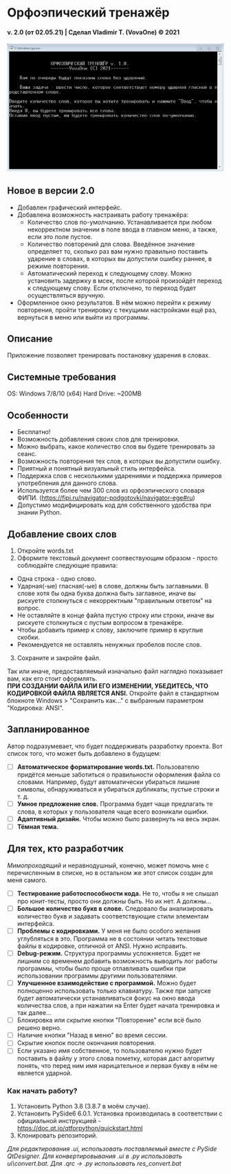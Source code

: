 # Орфоэпический тренажёр
#### v. 2.0 (от 02.05.21)  |  Сделал Vladimir T. (VovaOne) © 2021

![GIF-Demo](orphoepic-trainer-presentation.gif)

## Новое в версии 2.0
- Добавлен графический интерфейс.
- Добавлена возможность настраивать работу тренажёра:
	- Количество слов по-умолчанию. Устанавливается при любом некорректном значении в поле ввода в главном меню, а также, если это поле пустое.
	- Количество повторений для слова. Введённое значение определяет то, сколько раз вам нужно правильно поставить ударение в словах, в которых вы допустили ошибку раннее, в режиме повторения.
	- Автоматический переход к следующему слову. Можно установить задержку в мсек, после которой произойдёт переход к следующему слову. Если отключено, то переход будет осуществляться вручную.
- Оформленное окно результатов. В нём можно перейти к режиму повторения, пройти тренировку с текущими настройками ещё раз, вернуться в меню или выйти из программы.

## Описание
Приложение позволяет тренировать постановку ударения в словах.

## Системные требования
OS: Windows 7/8/10 (x64)
Hard Drive: ~200MB

## Особенности
- Бесплатно!
- Возможность добавления своих слов для тренировки.
- Можно выбрать, какое количество слов вы будете тренировать за сеанс.
- Возможность повторения тех слов, в которых вы допустили ошибку.
- Приятный и понятный визуальный стиль интерфейса.
- Поддержка слов с несколькими ударениями и поддержка примеров употребления для данного слова.
- Используется более чем 300 слов из орфоэпического словаря ФИПИ.
(https://fipi.ru/navigator-podgotovki/navigator-ege#ru)
- Допустимо модифицировать код для собственного удобства при знании Python.

## Добавление своих слов
1. Откройте words.txt
2. Оформите текстовый документ соотвествующим образом - просто соблюдайте следующие правила:
  - Одна строка - одно слово.
  - Ударная(-ые) гласная(-ые) в слове, должны быть заглавными. В слове хотя бы одна буква должна быть заглавное, иначе вы рискуете столкнуться с некорректным "правильным ответом" на вопрос.
  - Не оставляйте в конце файла пустую строку или строки, иначе вы рискуете столкнуться с пустым вопросом в тренажёре.
  - Чтобы добавить пример к слову, заключите пример в круглые скобки.
  - Рекомендуется не оставлять ненужных пробелов после слов.
3. Сохраните и закройте файл.

Так или иначе, предоставляемый изначально файл наглядно показывает вам, как его стоит оформлять.  
**ПРИ СОЗДАНИИ ФАЙЛА ИЛИ ЕГО ИЗМЕНЕНИИ, УБЕДИТЕСЬ, ЧТО КОДИРОВКОЙ ФАЙЛА ЯВЛЯЕТСЯ ANSI.** Откройте файл в стандартном блокноте Windows > "Сохранить как..." с выбранным параметром "Кодировка: ANSI".

## Запланированное
Автор подразумевает, что будет поддерживать разработку проекта. Вот список того, что может быть добавлено в будущем:
- [ ] **Автоматическое форматирование words.txt.** Пользователю придётся меньше заботиться о правильности оформления файла со словами. Например, будут автоматически убираться лишние символы, обнаруживаться и убираться дубликаты, пустые строки и т. д.
- [ ] **Умное предложение слов.** Программа будет чаще предлагать те слова, в которых у пользователя чаще всего возникали ошибки.
- [ ] **Адаптивный дизайн.** Чтобы можно было развернуть на весь экран.
- [ ] **Тёмная тема.**

## Для тех, кто разработчик
*Мимопроходящий* и неравнодушный, конечно, может помочь мне с перечисленным в списке, но в остальном же этот список создан для меня самого.

- [ ] **Тестирование работоспособности кода.** Не то, чтобы я не слышал про юнит-тесты, просто они должны быть. Но их нет. А должны...
- [ ] **Большое количество букв в слове.** Следовало бы анализировать количество букв и задавать соответствующие стили элементам интерфейса.
- [ ] **Проблемы с кодировками.** У меня не было особого желания углубляться в это. Программа не в состоянии читать текстовые файлы в кодировке, отличной от ANSI. Нужно исправить.
- [ ] **Debug-режим.** Структура программы усложняется. Будет не лишним со временем добавить возможность выводить лог работы программы, чтобы было проще отлавливать ошибки при использовании программы другими пользователями.
- [ ] **Улучшенное взаимодействие с программой.** Можно будет полноценно использовать только клавиатуру. Также при запуске будет автоматически устанавливаться фокус на окно ввода количества слов, а при нажатии на Enter будет начата тренировка и так далее...
- [ ] Блокировка или скрытие кнопки "Повторение" если всё было решено верно.
- [ ] Наличие кнопки "Назад в меню" во время сессии.
- [ ] Скрытие кнопок после окончания повторения.
- [ ] Если указано имя собственное, то пользователю нужно будет поставить в файлу у этого слова пометку, которая даст алгоритму понять, что перед ним имя нарицательное и первая букву в нём не является ударной.

### Как начать работу?
1. Установить Python 3.8 (3.8.7 в моём случае).
2. Установить PySide6 6.0.1. Установка производилась в соответствии с официальной инструкцией - https://doc.qt.io/qtforpython/quickstart.html
3. Клонировать репозиторий.

*Для редактирования .ui, использовать поставляемый вместе с PySide QtDesigner. Для конвертировывания .ui в .py использовать ui\convert.bat. Для .qrc -> .py использовать res_convert.bat*
